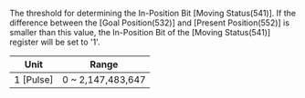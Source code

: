 The threshold for determining the In-Position Bit [Moving Status(541)]. If the difference between the [Goal Position(532)] and [Present Position(552)] is smaller than this value, the In-Position Bit of the [Moving Status(541)] register will be set to '1'. 

|   Unit    |      Range        |
|:---------:|:-----------------:|
| 1 [Pulse] | 0 ~ 2,147,483,647 |


